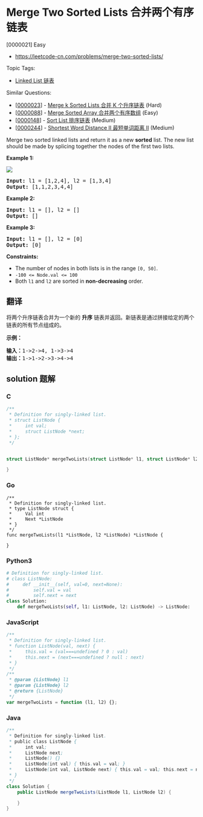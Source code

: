 # Merge Two Sorted Lists 合并两个有序链表

[0000021] Easy

- https://leetcode-cn.com/problems/merge-two-sorted-lists/

Topic Tags:

- [Linked List 链表](https://leetcode-cn.com/tag/linked-list/)

Similar Questions:

- [[0000023](https://leetcode-cn.com/problems/merge-k-sorted-lists/)] - [Merge k Sorted Lists 合并 K 个升序链表](./0000023.merge-k-sorted-lists.md) (Hard)
- [[0000088](https://leetcode-cn.com/problems/merge-sorted-array/)] - [Merge Sorted Array 合并两个有序数组](./0000088.merge-sorted-array.md) (Easy)
- [[0000148](https://leetcode-cn.com/problems/sort-list/)] - [Sort List 排序链表](./0000148.sort-list.md) (Medium)
- [[0000244](https://leetcode-cn.com/problems/shortest-word-distance-ii/)] - [Shortest Word Distance II 最短单词距离 II](./0000244.shortest-word-distance-ii.md) (Medium)

Merge two sorted linked lists and return it as a new **sorted** list. The new list should be made by splicing together the nodes of the first two lists.

**Example 1:**

![](https://assets.leetcode.com/uploads/2020/10/03/merge_ex1.jpg)

<pre><strong>Input:</strong> l1 = [1,2,4], l2 = [1,3,4]
<strong>Output:</strong> [1,1,2,3,4,4]
</pre>

**Example 2:**

<pre><strong>Input:</strong> l1 = [], l2 = []
<strong>Output:</strong> []
</pre>

**Example 3:**

<pre><strong>Input:</strong> l1 = [], l2 = [0]
<strong>Output:</strong> [0]
</pre>

**Constraints:**

- The number of nodes in both lists is in the range `[0, 50]`.
- `-100 <= Node.val <= 100`
- Both `l1` and `l2` are sorted in **non-decreasing** order.

## 翻译

将两个升序链表合并为一个新的 **升序** 链表并返回。新链表是通过拼接给定的两个链表的所有节点组成的。

**示例：**

<pre><strong>输入：</strong>1-&gt;2-&gt;4, 1-&gt;3-&gt;4
<strong>输出：</strong>1-&gt;1-&gt;2-&gt;3-&gt;4-&gt;4
</pre>

## solution 题解

### C

```c
/**
 * Definition for singly-linked list.
 * struct ListNode {
 *     int val;
 *     struct ListNode *next;
 * };
 */


struct ListNode* mergeTwoLists(struct ListNode* l1, struct ListNode* l2){

}
```

### Go

```golang
/**
 * Definition for singly-linked list.
 * type ListNode struct {
 *     Val int
 *     Next *ListNode
 * }
 */
func mergeTwoLists(l1 *ListNode, l2 *ListNode) *ListNode {

}
```

### Python3

```python
# Definition for singly-linked list.
# class ListNode:
#     def __init__(self, val=0, next=None):
#         self.val = val
#         self.next = next
class Solution:
    def mergeTwoLists(self, l1: ListNode, l2: ListNode) -> ListNode:

```

### JavaScript

```javascript
/**
 * Definition for singly-linked list.
 * function ListNode(val, next) {
 *     this.val = (val===undefined ? 0 : val)
 *     this.next = (next===undefined ? null : next)
 * }
 */
/**
 * @param {ListNode} l1
 * @param {ListNode} l2
 * @return {ListNode}
 */
var mergeTwoLists = function (l1, l2) {};
```

### Java

```java
/**
 * Definition for singly-linked list.
 * public class ListNode {
 *     int val;
 *     ListNode next;
 *     ListNode() {}
 *     ListNode(int val) { this.val = val; }
 *     ListNode(int val, ListNode next) { this.val = val; this.next = next; }
 * }
 */
class Solution {
    public ListNode mergeTwoLists(ListNode l1, ListNode l2) {

    }
}
```
